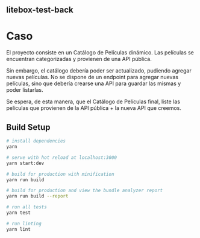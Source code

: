 ## litebox-test-back

# Caso

El proyecto consiste en un Catálogo de Películas dinámico. Las películas se encuentran categorizadas y provienen de una API pública.

Sin embargo, el catálogo debería poder ser actualizado, pudiendo agregar nuevas películas. No se dispone de un endpoint para agregar nuevas películas, sino que debería crearse una API para guardar las mismas y poder listarlas.

Se espera, de esta manera, que el Catálogo de Películas final, liste las películas que provienen de la API pública + la nueva API que creemos.

## Build Setup

``` bash
# install dependencies
yarn

# serve with hot reload at localhost:3000
yarn start:dev

# build for production with minification
yarn run build

# build for production and view the bundle analyzer report
yarn run build --report

# run all tests
yarn test

# run linting
yarn lint
```